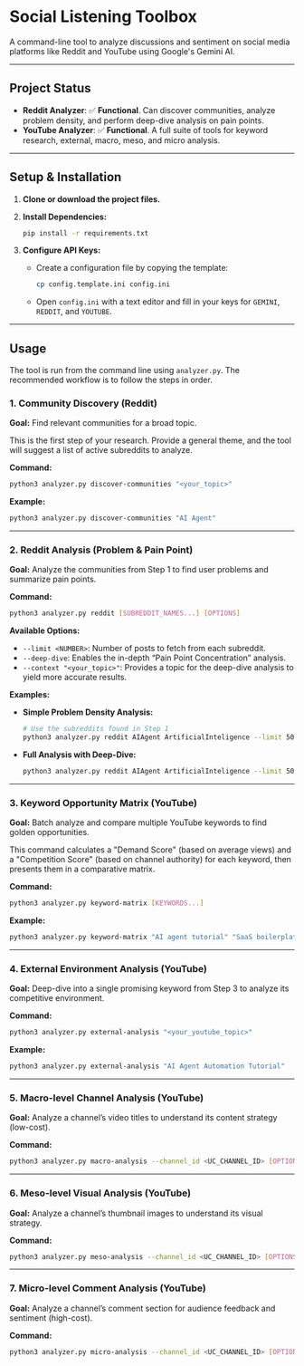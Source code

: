 # Social Listening Toolbox

A command-line tool to analyze discussions and sentiment on social media platforms like Reddit and YouTube using Google's Gemini AI.

---

## Project Status

*   **Reddit Analyzer**: :white_check_mark: **Functional**. Can discover communities, analyze problem density, and perform deep-dive analysis on pain points.
*   **YouTube Analyzer**: :white_check_mark: **Functional**. A full suite of tools for keyword research, external, macro, meso, and micro analysis.

---

## Setup & Installation

1.  **Clone or download the project files.**

2.  **Install Dependencies:**
    ```bash
    pip install -r requirements.txt
    ```

3.  **Configure API Keys:**
    *   Create a configuration file by copying the template:
        ```bash
        cp config.template.ini config.ini
        ```
    *   Open `config.ini` with a text editor and fill in your keys for `GEMINI`, `REDDIT`, and `YOUTUBE`.

---

## Usage

The tool is run from the command line using `analyzer.py`. The recommended workflow is to follow the steps in order.

### 1. Community Discovery (Reddit)

**Goal:** Find relevant communities for a broad topic.

This is the first step of your research. Provide a general theme, and the tool will suggest a list of active subreddits to analyze.

**Command:**
```bash
python3 analyzer.py discover-communities "<your_topic>"
```

**Example:**
```bash
python3 analyzer.py discover-communities "AI Agent"
```

---

### 2. Reddit Analysis (Problem & Pain Point)

**Goal:** Analyze the communities from Step 1 to find user problems and summarize pain points.

**Command:**
```bash
python3 analyzer.py reddit [SUBREDDIT_NAMES...] [OPTIONS]
```

**Available Options:**
*   `--limit <NUMBER>`: Number of posts to fetch from each subreddit.
*   `--deep-dive`: Enables the in-depth “Pain Point Concentration” analysis.
*   `--context "<your_topic>"`: Provides a topic for the deep-dive analysis to yield more accurate results.

**Examples:**

*   **Simple Problem Density Analysis:**
    ```bash
    # Use the subreddits found in Step 1
    python3 analyzer.py reddit AIAgent ArtificialInteligence --limit 50
    ```

*   **Full Analysis with Deep-Dive:**
    ```bash
    python3 analyzer.py reddit AIAgent ArtificialInteligence --limit 50 --deep-dive --context "AI Agent Development"
    ```

---

### 3. Keyword Opportunity Matrix (YouTube)

**Goal:** Batch analyze and compare multiple YouTube keywords to find golden opportunities.

This command calculates a "Demand Score" (based on average views) and a "Competition Score" (based on channel authority) for each keyword, then presents them in a comparative matrix.

**Command:**
```bash
python3 analyzer.py keyword-matrix [KEYWORDS...]
```

**Example:**
```bash
python3 analyzer.py keyword-matrix "AI agent tutorial" "SaaS boilerplate" "Next.js starter kit"
```

---

### 4. External Environment Analysis (YouTube)

**Goal:** Deep-dive into a single promising keyword from Step 3 to analyze its competitive environment.

**Command:**
```bash
python3 analyzer.py external-analysis "<your_youtube_topic>"
```

**Example:**
```bash
python3 analyzer.py external-analysis "AI Agent Automation Tutorial"
```

---

### 5. Macro-level Channel Analysis (YouTube)

**Goal:** Analyze a channel’s video titles to understand its content strategy (low-cost).

**Command:**
```bash
python3 analyzer.py macro-analysis --channel_id <UC_CHANNEL_ID> [OPTIONS]
```

---

### 6. Meso-level Visual Analysis (YouTube)

**Goal:** Analyze a channel’s thumbnail images to understand its visual strategy.

**Command:**
```bash
python3 analyzer.py meso-analysis --channel_id <UC_CHANNEL_ID> [OPTIONS]
```

---

### 7. Micro-level Comment Analysis (YouTube)

**Goal:** Analyze a channel’s comment section for audience feedback and sentiment (high-cost).

**Command:**
```bash
python3 analyzer.py micro-analysis --channel_id <UC_CHANNEL_ID> [OPTIONS]
```
